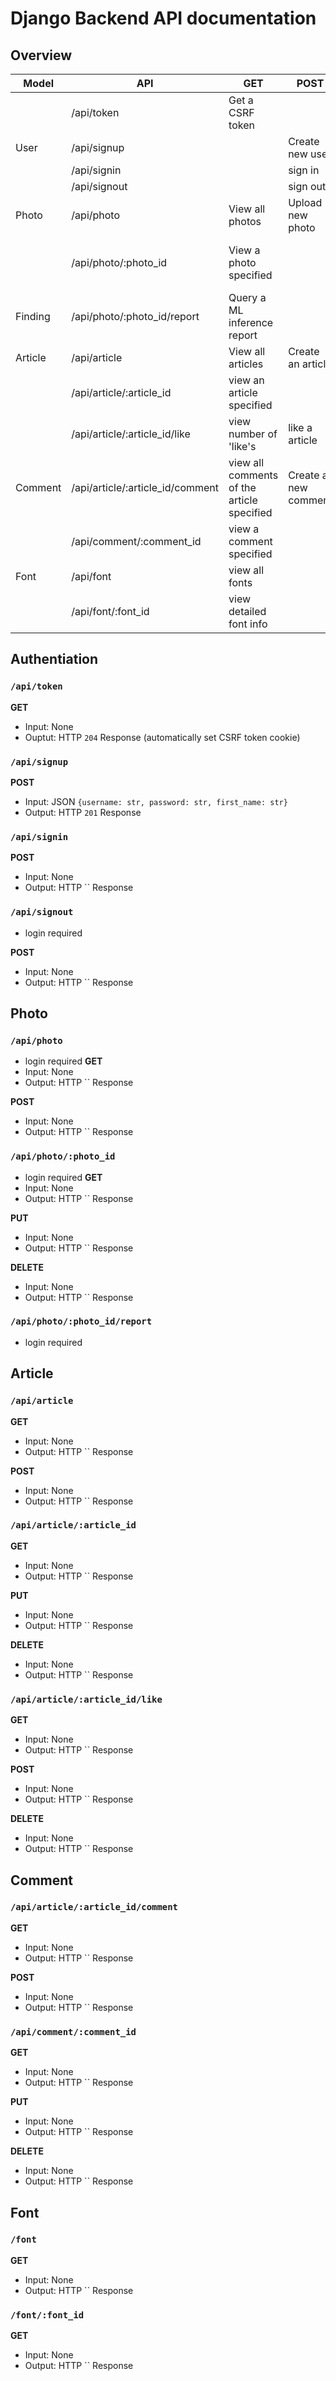 # Django Backend API documentation

## Overview

| Model | API | GET | POST | PUT | DELETE |
|-------|-----|-----|------|-----|--------|
| | /api/token | Get a CSRF token | | | |
| User | /api/signup | | Create new user | | |
| | /api/signin | | sign in | | |
| | /api/signout | | sign out | | |
| Photo	| /api/photo | View all photos | Upload new photo | | |
| | /api/photo/:photo_id | View a photo specified | | check corresponding font among results | Delete a photo specified |
| Finding | /api/photo/:photo_id/report | Query a ML inference report | | |
| Article | /api/article | View all articles | Create an article | | |
| | /api/article/:article_id | view an article specified | | edit an article specified | delete an article specfied |
| | /api/article/:article_id/like | view number of 'like's | like a article | | undo like the article |
| Comment | /api/article/:article_id/comment | view all comments of the article specified | Create a new comment | | |
| | /api/comment/:comment_id | view a comment specified | | edit a comment specified | delete a comment specified |
| Font | /api/font | view all fonts	| | | |
| | /api/font/:font_id | view detailed font info | | | |

## Authentiation
### `/api/token`
**GET**
- Input: None
- Ouptut: HTTP `204` Response (automatically set CSRF token cookie)
### `/api/signup`
**POST**
- Input: JSON `{username: str, password: str, first_name: str}`
- Output: HTTP `201` Response
### `/api/signin`
**POST**
- Input: None
- Output: HTTP `` Response

### `/api/signout`
- login required

**POST**
- Input: None
- Output: HTTP `` Response

## Photo
### `/api/photo`
- login required
**GET**
- Input: None
- Output: HTTP `` Response

**POST**
- Input: None
- Output: HTTP `` Response

### `/api/photo/:photo_id`
- login required
**GET**
- Input: None
- Output: HTTP `` Response

**PUT**
- Input: None
- Output: HTTP `` Response

**DELETE**
- Input: None
- Output: HTTP `` Response

### `/api/photo/:photo_id/report`
- login required

## Article
### `/api/article`
**GET**
- Input: None
- Output: HTTP `` Response

**POST**
- Input: None
- Output: HTTP `` Response

### `/api/article/:article_id`
**GET**
- Input: None
- Output: HTTP `` Response

**PUT**
- Input: None
- Output: HTTP `` Response

**DELETE**
- Input: None
- Output: HTTP `` Response

### `/api/article/:article_id/like`
**GET**
- Input: None
- Output: HTTP `` Response

**POST**
- Input: None
- Output: HTTP `` Response

**DELETE**
- Input: None
- Output: HTTP `` Response

## Comment
### `/api/article/:article_id/comment`
**GET**
- Input: None
- Output: HTTP `` Response

**POST**
- Input: None
- Output: HTTP `` Response

### `/api/comment/:comment_id`
**GET**
- Input: None
- Output: HTTP `` Response

**PUT**
- Input: None
- Output: HTTP `` Response

**DELETE**
- Input: None
- Output: HTTP `` Response

## Font
### `/font`
**GET**
- Input: None
- Output: HTTP `` Response

### `/font/:font_id`
**GET**
- Input: None
- Output: HTTP `` Response
